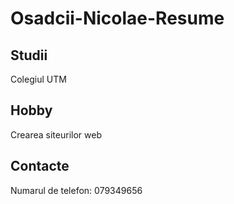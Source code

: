 # Osadcii-Nicolae-Resume

## Studii

Colegiul UTM

## Hobby

Crearea siteurilor web

## Contacte

Numarul de telefon: 079349656